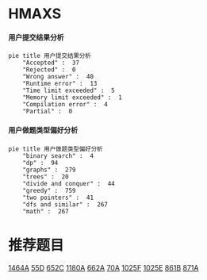 # HMAXS

<!-- tabs:start -->



#### **用户提交结果分析**

```mermaid
pie title 用户提交结果分析
    "Accepted" :  37
    "Rejected" :  0
    "Wrong answer" :  40
    "Runtime error" :  13
    "Time limit exceeded" :  5
    "Memory limit exceeded" :  1
    "Compilation error" :  4
    "Partial" :  0
```

#### **用户做题类型偏好分析**

```mermaid
pie title 用户做题类型偏好分析
    "binary search" :  4
    "dp" :  94
    "graphs" :  279
    "trees" :  20
    "divide and conquer" :  44
    "greedy" :  759
    "two pointers" :  41
    "dfs and similar" :  267
    "math" :  267
```



<!-- tabs:end -->
# 推荐题目
[1464A](https://codeforces.com/contest/1464/problem/A)
[55D](https://codeforces.com/contest/55/problem/D)
[652C](https://codeforces.com/contest/652/problem/C)
[1180A](https://codeforces.com/contest/1180/problem/A)
[662A](https://codeforces.com/contest/662/problem/A)
[70A](https://codeforces.com/contest/70/problem/A)
[1025F](https://codeforces.com/contest/1025/problem/F)
[1025E](https://codeforces.com/contest/1025/problem/E)
[861B](https://codeforces.com/contest/861/problem/B)
[871A](https://codeforces.com/contest/871/problem/A)
